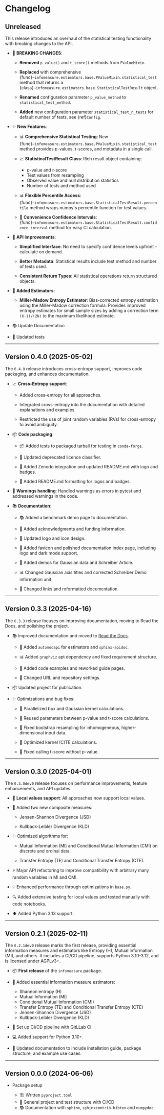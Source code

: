 # Changelog

## Unreleased

This release introduces an overhaul of the statistical testing functionality with breaking changes to the API.

- 🚨 **BREAKING CHANGES**:

  - **Removed** `p_value()` and `t_score()` methods from `PValueMixin`.

  - **Replaced** with comprehensive {func}`~infomeasure.estimators.base.PValueMixin.statistical_test` method that returns a {class}`~infomeasure.estimators.base.StatisticalTestResult` object.

  - **Renamed** configuration parameter `p_value_method` to `statistical_test_method`.

  - **Added** new configuration parameter `statistical_test_n_tests` for default number of tests, see {ref}`Config`.

- ✨ **New Features**:

  - 📊 **Comprehensive Statistical Testing**: New {func}`~infomeasure.estimators.base.PValueMixin.statistical_test` method provides _p_-values, _t_-scores, and metadata in a single call.

  - 📈 **StatisticalTestResult Class**: Rich result object containing:

    - _p_-value and _t_-score
    - Test values from resampling
    - Observed value and null distribution statistics
    - Number of tests and method used

  - 📊 **Flexible Percentile Access**: {func}`~infomeasure.estimators.base.StatisticalTestResult.percentile` method wraps numpy's percentile function for test values.

  - 🎯 **Convenience Confidence Intervals**: {func}`~infomeasure.estimators.base.StatisticalTestResult.confidence_interval` method for easy CI calculation.

- 🔧 **API Improvements**:

  - **Simplified Interface**: No need to specify confidence levels upfront - calculate on demand.

  - **Better Metadata**: Statistical results include test method and number of tests used.

  - **Consistent Return Types**: All statistical operations return structured objects.

- 🧮 **Added Estimators**:

  - **Miller-Madow Entropy Estimator**: Bias-corrected entropy estimation using the Miller-Madow correction formula. Provides improved entropy estimates for small sample sizes by adding a correction term `(K-1)/(2N)` to the maximum likelihood estimate.

- 📚 Update Documentation

- 🧪 Updated tests

---

## Version 0.4.0 (2025-05-02)

The `0.4.0` release introduces cross-entropy support, improves code packaging, and enhances documentation.

- 📈 **Cross-Entropy support**:

  - Added cross-entropy for all approaches.

  - Integrated cross-entropy into the documentation with detailed explanations and examples.

  - Restricted the use of joint random variables (RVs) for cross-entropy to avoid ambiguity.

- 📦 **Code packaging**:

  - 📦 Added tests to packaged tarball for testing in `conda-forge`.

  - 🔧 Updated deprecated licence classifier.

  - 🔧 Added Zenodo integration and updated README.md with logo and badges.

  - 🔧 Added README.md formatting for logos and badges.

- 🔧 **Warnings handling**: Handled warnings as errors in pytest and addressed warnings in the code.

- 📚 **Documentation**:

  - 📚 Added a benchmark demo page to documentation.

  - 📄 Added acknowledgments and funding information.

  - 🎨 Updated logo and icon design.

  - 🔧 Added favicon and polished documentation index page, including logo and dark mode support.

  - 🔧 Added demos for Gaussian data and Schreiber Article.

  - 📊 Changed Gaussian axis titles and corrected Schreiber Demo information unit.

  - 🔧 Changed links and reformatted documentation.

---

## Version 0.3.3 (2025-04-16)

The `0.3.3` release focuses on improving documentation, moving to Read the Docs, and polishing the project.

- 📚 Improved documentation and moved to [Read the Docs](https://infomeasure.readthedocs.io/).

  - 📄 Added `automodapi` for estimators and `sphinx-apidoc`.

  - 📊 Added `graphviz` apt dependency and fixed requirement structure.

  - 📝 Added code examples and reworked guide pages.

  - 🔗 Changed URL and repository settings.

- 📦 Updated project for publication.

- ✨ Optimizations and bug fixes:

  - 🚀 Parallelized box and Gaussian kernel calculations.

  - 🔄 Reused parameters between p-value and t-score calculations.

  - 🔧 Fixed bootstrap resampling for inhomogeneous, higher-dimensional input data.

  - 🔧 Optimized kernel (C)TE calculations.

  - 🔧 Fixed calling t-score without p-value.

---

## Version 0.3.0 (2025-04-01)

The `0.3.0dev0` release focuses on performance improvements, feature enhancements, and API updates.

- 🔧 **Local values support**: All approaches now support local values.

- 🎯 Added two new composite measures:

  - Jensen-Shannon Divergence (JSD)

  - Kullback-Leibler Divergence (KLD)

- ✨ Optimized algorithms for:

  - Mutual Information (MI) and Conditional Mutual Information (CMI) on discrete and ordinal data.

  - Transfer Entropy (TE) and Conditional Transfer Entropy (CTE).

- ⚡ Major API refactoring to improve compatibility with arbitrary many random variables in MI and CMI.

- 💡 Enhanced performance through optimizations in `base.py`.

- 🔍 Added extensive testing for local values and tested manually with code notebooks.

- ⬆️ Added Python 3.13 support.

---

## Version 0.2.1 (2025-02-11)

The `0.2.1dev0` release marks the first release, providing essential information
measures and estimators like Entropy (H), Mutual Information (MI), and others.
It includes a CI/CD pipeline, supports Python 3.10-3.12, and is licensed under AGPLv3+.

- 📦 **First release** of the `infomeasure` package.

- 🧩 Added essential information measure estimators:

  - Shannon entropy (H)
  - Mutual Information (MI)
  - Conditional Mutual Information (CMI)
  - Transfer Entropy (TE) and Conditional Transfer Entropy (CTE)
  - Jensen-Shannon Divergence (JSD)
  - Kullback-Leibler Divergence (KLD)

- 🔄 Set up CI/CD pipeline with GitLLab CI.

- 💻 Added support for Python 3.10+.

- 📄 Updated documentation to include installation guide, package structure,
  and example use cases.

---

## Version 0.0.0 (2024-06-06)

- Package setup

  - 🏗 Written `pyproject.toml`
  - 🔄 General project and test structure with CI/CD
  - 📚️ Documentation with `sphinx`, `sphinxcontrib-bibtex` and `numpydoc`
